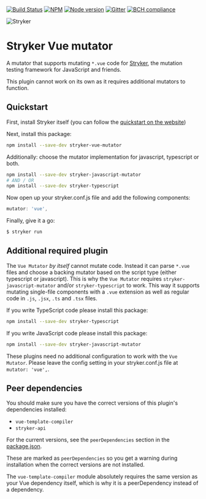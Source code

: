 [![Build Status](https://travis-ci.org/stryker-mutator/stryker.svg?branch=master)](https://travis-ci.org/stryker-mutator/stryker)
[![NPM](https://img.shields.io/npm/dm/stryker-vue-mutator.svg)](https://www.npmjs.com/package/stryker-vue-mutator)
[![Node version](https://img.shields.io/node/v/stryker-vue-mutator.svg)](https://img.shields.io/node/v/stryker-vue-mutator.svg)
[![Gitter](https://badges.gitter.im/stryker-mutator/stryker.svg)](https://gitter.im/stryker-mutator/stryker?utm_source=badge&utm_medium=badge&utm_campaign=pr-badge)
[![BCH compliance](https://bettercodehub.com/edge/badge/stryker-mutator/stryker)](https://bettercodehub.com/)

![Stryker](https://github.com/stryker-mutator/stryker/raw/master/stryker-80x80.png)

# Stryker Vue mutator

A mutator that supports mutating `*.vue` code for [Stryker](https://stryker-mutator.io), the mutation testing framework for JavaScript and friends.

This plugin cannot work on its own as it requires additional mutators to function.

## Quickstart

First, install Stryker itself (you can follow the [quickstart on the website](https://stryker-mutator.io/quickstart.html))

Next, install this package:

```bash
npm install --save-dev stryker-vue-mutator
```

Additionally: choose the mutator implementation for javascript, typescript or both.

```bash
npm install --save-dev stryker-javascript-mutator
# AND / OR
npm install --save-dev stryker-typescript
```

Now open up your stryker.conf.js file and add the following components:

```javascript
mutator: 'vue',
```

Finally, give it a go:

```bash
$ stryker run
```

## Additional required plugin

The `Vue Mutator` _by itself_ cannot mutate code. Instead it can parse `*.vue` files and choose a backing mutator based on the script type (either typescript or javascript). This is why the `Vue Mutator` requires `stryker-javascript-mutator` and/or `stryker-typescript` to work. This way it supports mutating single-file components with a `.vue` extension as well as regular code in `.js`, `.jsx`, `.ts` and `.tsx` files.

If you write TypeScript code please install this package:

```bash
npm install --save-dev stryker-typescript
```

If you write JavaScript code please install this package:
```bash
npm install --save-dev stryker-javascript-mutator
```

These plugins need no additional configuration to work with the `Vue Mutator`. Please leave the config setting in your stryker.conf.js file at `mutator: 'vue',`.

## Peer dependencies

You should make sure you have the correct versions of this plugin's dependencies installed:

* `vue-template-compiler`
* `stryker-api`

For the current versions, see the `peerDependencies` section in the [package.json](https://github.com/stryker-mutator/stryker/blob/master/packages/stryker-vue-mutator/package.json).

These are marked as `peerDependencies` so you get a warning during installation when the correct versions are not installed.

The `vue-template-compiler` module absolutely requires the same version as your Vue dependency itself, which is why it is a peerDependency instead of a dependency.